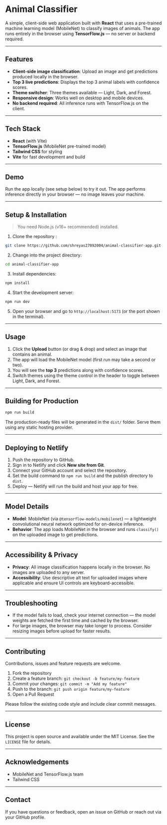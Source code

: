 # Animal Classifier

A simple, client-side web application built with **React** that uses a pre-trained machine learning model (MobileNet) to classify images of animals. The app runs entirely in the browser using **TensorFlow\.js** — no server or backend required.

---

## Features

* **Client-side image classification**: Upload an image and get predictions produced locally in the browser.
* **Top 3 live predictions**: Displays the top 3 animal labels with confidence scores.
* **Theme switcher**: Three themes available — Light, Dark, and Forest.
* **Responsive design**: Works well on desktop and mobile devices.
* **No backend required**: All inference runs with TensorFlow\.js on the client.

---

## Tech Stack

* **React** (with Vite)
* **TensorFlow\.js** (MobileNet pre-trained model)
* **Tailwind CSS** for styling
* **Vite** for fast development and build

---

## Demo

Run the app locally (see setup below) to try it out. The app performs inference directly in your browser — no image leaves your machine.

---

## Setup & Installation

> You need Node.js (v16+ recommended) installed.

1. Clone the repository :

```bash
git clone https://github.com/shreyas27092004/animal-classifier-app.git
```

2. Change into the project directory:

```bash
cd animal-classifier-app
```

3. Install dependencies:

```bash
npm install
```

4. Start the development server:

```bash
npm run dev
```

5. Open your browser and go to `http://localhost:5173` (or the port shown in the terminal).

---

## Usage

1. Click the **Upload** button (or drag & drop) and select an image that contains an animal.
2. The app will load the MobileNet model (first run may take a second or two).
3. You will see the **top 3** predictions along with confidence scores.
4. Switch themes using the theme control in the header to toggle between Light, Dark, and Forest.

---

## Building for Production

```bash
npm run build
```

The production-ready files will be generated in the `dist/` folder. Serve them using any static hosting provider.

---

## Deploying to Netlify

1. Push the repository to GitHub.
2. Sign in to Netlify and click **New site from Git**.
3. Connect your GitHub account and select the repository.
4. Set the build command to `npm run build` and the publish directory to `dist`.
5. Deploy — Netlify will run the build and host your app for free.

---

## Model Details

* **Model**: MobileNet (via `@tensorflow-models/mobilenet`) — a lightweight convolutional neural network optimized for on-device inference.
* **Behavior**: The app loads MobileNet in the browser and runs `classify()` on the uploaded image to get predictions.

---

## Accessibility & Privacy

* **Privacy**: All image classification happens locally in the browser. No images are uploaded to any server.
* **Accessibility**: Use descriptive alt text for uploaded images where applicable and ensure UI controls are keyboard-accessible.

---

## Troubleshooting

* If the model fails to load, check your internet connection — the model weights are fetched the first time and cached by the browser.
* For large images, the browser may take longer to process. Consider resizing images before upload for faster results.

---

## Contributing

Contributions, issues and feature requests are welcome.

1. Fork the repository
2. Create a feature branch: `git checkout -b feature/my-feature`
3. Commit your changes: `git commit -m "Add my feature"`
4. Push to the branch: `git push origin feature/my-feature`
5. Open a Pull Request

Please follow the existing code style and include clear commit messages.

---

## License

This project is open source and available under the MIT License. See the `LICENSE` file for details.

---

## Acknowledgements

* MobileNet and TensorFlow\.js team
* Tailwind CSS

---

## Contact

If you have questions or feedback, open an issue on GitHub or reach out via your GitHub profile.
